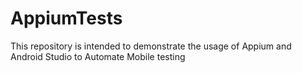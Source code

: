 # AppiumTests
This repository is intended to demonstrate the usage of Appium and Android Studio to Automate Mobile testing

